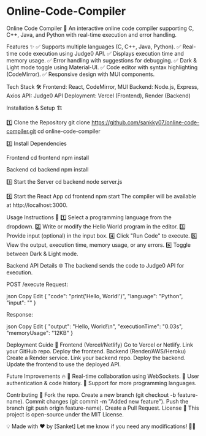 # Online-Code-Compiler
Online Code Compiler 🚀
An interactive online code compiler supporting C, C++, Java, and Python with real-time execution and error handling.

Features ✨
✅ Supports multiple languages (C, C++, Java, Python).
✅ Real-time code execution using Judge0 API.
✅ Displays execution time and memory usage.
✅ Error handling with suggestions for debugging.
✅ Dark & Light mode toggle using Material-UI.
✅ Code editor with syntax highlighting (CodeMirror).
✅ Responsive design with MUI components.

Tech Stack 🛠
Frontend: React, CodeMirror, MUI
Backend: Node.js, Express, Axios
API: Judge0 API
Deployment: Vercel (Frontend), Render (Backend)

Installation & Setup 🏗

1️⃣ Clone the Repository
git clone https://github.com/sankky07/online-code-compiler.git
cd online-code-compiler

2️⃣ Install Dependencies

Frontend
cd frontend
npm install

Backend
cd backend
npm install

3️⃣ Start the Server
cd backend
node server.js

4️⃣ Start the React App
cd frontend
npm start
The compiler will be available at http://localhost:3000.

Usage Instructions 🎯
1️⃣ Select a programming language from the dropdown.
2️⃣ Write or modify the Hello World program in the editor.
3️⃣ Provide input (optional) in the input box.
4️⃣ Click "Run Code" to execute.
5️⃣ View the output, execution time, memory usage, or any errors.
6️⃣ Toggle between Dark & Light mode.

Backend API Details 🌐
The backend sends the code to Judge0 API for execution.

POST /execute
Request:

json
Copy
Edit
{
  "code": "print('Hello, World!')",
  "language": "Python",
  "input": ""
}

Response:

json
Copy
Edit
{
  "output": "Hello, World!\n",
  "executionTime": "0.03s",
  "memoryUsage": "12KB"
}


Deployment Guide 🚀
Frontend (Vercel/Netlify)
Go to Vercel or Netlify.
Link your GitHub repo.
Deploy the frontend.
Backend (Render/AWS/Heroku)
Create a Render service.
Link your backend repo.
Deploy the backend.
Update the frontend to use the deployed API.

Future Improvements 🔥
🚀 Real-time collaboration using WebSockets.
🚀 User authentication & code history.
🚀 Support for more programming languages.

Contributing 🤝
Fork the repo.
Create a new branch (git checkout -b feature-name).
Commit changes (git commit -m "Added new feature").
Push the branch (git push origin feature-name).
Create a Pull Request.
License 📝
This project is open-source under the MIT License.

💡 Made with ❤️ by [Sanket]
Let me know if you need any modifications! 🚀🔥
